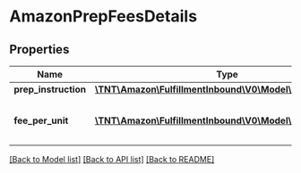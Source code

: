 # AmazonPrepFeesDetails

## Properties
Name | Type | Description | Notes
------------ | ------------- | ------------- | -------------
**prep_instruction** | [**\TNT\Amazon\FulfillmentInbound\V0\Model\PrepInstruction**](PrepInstruction.md) |  | [optional] 
**fee_per_unit** | [**\TNT\Amazon\FulfillmentInbound\V0\Model\Amount**](Amount.md) | The fee for Amazon to prepare 1 unit. | [optional] 

[[Back to Model list]](../README.md#documentation-for-models) [[Back to API list]](../README.md#documentation-for-api-endpoints) [[Back to README]](../README.md)


